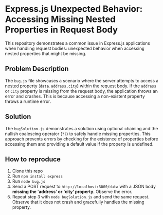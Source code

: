 # Express.js Unexpected Behavior: Accessing Missing Nested Properties in Request Body

This repository demonstrates a common issue in Express.js applications when handling request bodies: unexpected behavior when accessing nested properties that might be missing.

## Problem Description
The `bug.js` file showcases a scenario where the server attempts to access a nested property (`data.address.city`) within the request body. If the `address` or `city` property is missing from the request body, the application throws an error and crashes. This is because accessing a non-existent property throws a runtime error.

## Solution
The `bugSolution.js` demonstrates a solution using optional chaining and the nullish coalescing operator (`??`) to safely handle missing properties.  This approach prevents errors by checking for the existence of properties before accessing them and providing a default value if the property is undefined.

## How to reproduce

1. Clone this repo
2. Run `npm install express`
3. Run `node bug.js`
4. Send a POST request to `http://localhost:3000/data` with a JSON body **missing the 'address' or 'city' property**.  Observe the error.
5. Repeat step 3 with `node bugSolution.js` and send the same request. Observe that it does not crash and gracefully handles the missing property.
